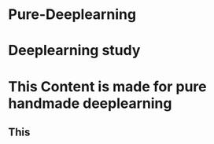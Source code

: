 # Pure-Deeplearning
# Deeplearning study
# This Content is made for pure handmade deeplearning

## This
